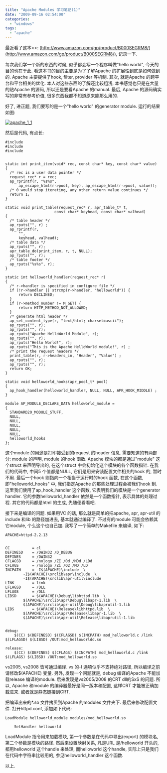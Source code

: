 ```yaml
---
title: "Apache Modules 学习笔记(1)"
date: "2009-09-16 02:54:00"
categories: 
  - "windows"
tags: 
  - "apache"
---
```


最近看了这本<<The Apache Modules Book>>: [http://www.amazon.com/gp/product/B000SEGRM8/](http://www.amazon.com/gp/product/B000SEGRM8/), 记录一下.

每次我们学一个新的东西的时候, 似乎都会写一个程序叫做"hello world", 今天的目的也在于此. 看这本书的目的主要是为了了解Apache 的扩展性到底是如何做到的. Apache 主要提供了hook, filter, provider 等机制. 其次, 就是Apache 的跨平台和平台相关的优化. 本人对这些东西的了解还比较粗浅, 本书感觉也只是在大量的贴Apache 的源码, 所以还是要看Apache 的manual. 最后, Apache 的源码确实写的非常有参考价值, 很多东西我都不知道原来能那么用的.

好了, 进正题, 我们要写的是一个"hello world" 的generator module. 运行的结果如图:

[![apache_1_1](http://farm4.staticflickr.com/3161/3925163160_13f2cb7e0d_z.jpg?zz=1)](http://www.flickr.com/photos/gonwan1985/3925163160 "apache_1_1 by Binhao Qian, on Flickr")

然后是代码, 有点长:

```
#include 
#include 
#include 


static int print_item(void* rec, const char* key, const char* value)
{
  /* rec is a user data pointer */
  request_rec* r = rec;
  ap_rprintf(r, "%s%s",
      ap_escape_html(r->pool, key), ap_escape_html(r->pool, value));
  /* 0 would stop iterating, any other return value continues */
  return 1;
}

static void print_table(request_rec* r, apr_table_t* t,
                      const char* keyhead, const char* valhead)
{
  /* table header */
  ap_rputs("", r) ;
  ap_rprintf(r, 
      "", 
      keyhead, valhead);
  /* table data */
  ap_rputs("", r);
  apr_table_do(print_item, r, t, NULL);
  ap_rputs("", r);
  /* table footer */
  ap_rputs("%s%s", r);
}

static int helloworld_handler(request_rec* r)
{
  /* r->handler is specified in configure file */
  if (!r->handler || strcmp(r->handler, "helloworld")) {
      return DECLINED;
  }
  if (r->method_number != M_GET) {
      return HTTP_METHOD_NOT_ALLOWED;
  }
  /* generate html header */
  ap_set_content_type(r, "text/html; charset=ascii");
  ap_rputs("", r);
  ap_rputs("", r);
  ap_rputs("Apache HelloWorld Module", r);
  ap_rputs("", r);
  ap_rputs("Hello World!", r);
  ap_rputs("This is the Apache HelloWorld module!", r) ;
  /* print the request headers */
  print_table(r, r->headers_in, "Header", "Value") ;
  ap_rputs("", r);
  ap_rputs("", r);
  return OK;
}

static void helloworld_hooks(apr_pool_t* pool)
{
  ap_hook_handler(helloworld_handler, NULL, NULL, APR_HOOK_MIDDLE) ;
}

module AP_MODULE_DECLARE_DATA helloworld_module =
{
  STANDARD20_MODULE_STUFF,
  NULL,
  NULL,
  NULL,
  NULL,
  NULL,
  helloworld_hooks
};
```

这个module 的用途是打印接受到的request 的header 信息. 需要知道的有两部分: module 的声明, module 的hook 函数. Apache 模块的都是通过"module" 这个struct 来声明导出的, 在这个struct 中会初始化这个模块的各个函数指针. 在我们的代码中, 中间5 个值都是NULL, 它们是用来安装配置文件相关的hook 的, 暂时不用. 最后一个hook 则指向一个相当于运行时的hook 函数, 在这个函数, 即"helloworld\_hooks" 中, 我们指定Apache 的那些处理过程会被我们hook 到. 这里我们使用了ap\_hook\_handler 这个函数, 它表明我们的模块是一个generator handler. 它的参数helloworld\_handler 依然是一个函数指针, 表示具体的处理过程. 其它的代码都是html 的生成, 先随便看看吧.

接下来是编译的问题. 如果用VC 的话, 那么就是简单的把apache, apr, apr-util 的include 和lib 的路径加进去, 基本就通过编译了. 不过有的module 可能会依赖其它module, 个么这个也自己加. 我写了一个简单的Makefile 来编译, 如下:

```
APACHE=httpd-2.2.13


CC          = cl
DEFINESD    = /DWIN32 /D_DEBUG
DEFINES     = /DWIN32
CFLAGSD     = /nologo /ZI /Od /MDd /LDd
CFLAGS      = /nologo /Zi /O2 /MD /LD
INCPATH     = -I$(APACHE)\include  \
        -I$(APACHE)\srclib\apr\include  \
        -I$(APACHE)\srclib\apr-util\include 
LINK        = link
LFLAGSD     = /DLL
LFLAGS      = /DLL
LIBSD       = $(APACHE)\Debug\libhttpd.lib  \
        $(APACHE)\srclib\apr\Debug\libapr-1.lib  \
        $(APACHE)\srclib\apr-util\Debug\libaprutil-1.lib
LIBS        = $(APACHE)\Release\libhttpd.lib  \
        $(APACHE)\srclib\apr\Release\libapr-1.lib  \
        $(APACHE)\srclib\apr-util\Release\libaprutil-1.lib


debug:
    $(CC) $(DEFINESD) $(CFLAGSD) $(INCPATH) mod_helloworld.c /link $(LFLAGSD) $(LIBSD) /OUT:mod_helloworldd.so

release:
    $(CC) $(DEFINES) $(CFLAGS) $(INCPATH) mod_helloworld.c /link $(LFLAGS) $(LIBSD) /OUT:mod_helloworld.so
```

vs2005, vs2008 皆可通过编译. vs 的-I 选项似乎不支持绝对路径, 所以编译之前请修改$(APACHE) 变量. 另外, 发现一个问题就是, debug 编译的Apache 不能加载release 编译的module. 后来发现是vs2005/2008 的CRT dll的SxS 的问题. 所以, Apache 和module 的编译器最好是同一版本和配置, 这样CRT 才能被正确加载进来. 或者就是静态链接到CRT.

把编译出来的\*.so 文件拷贝到Apache 的modules 文件夹下. 最后来修改配置文件. 打开httpd.conf, 添加如下代码:

```
LoadModule helloworld_module modules/mod_helloworld.so

    SetHandler helloworld

```

LoadModule 指令用来加载模块, 第一个参数是在代码中导出(export) 的模块名, 第二个参数是模块的路径. 然后来设置映射关系, 凡是URL 是/helloworld 开头的, 都用helloworld 这个handle 来处理, 而helloworld 这个handle, 实际上只是我们在代码中字符串比较用的, 参见helloworld\_handler 这个函数.

以上.
